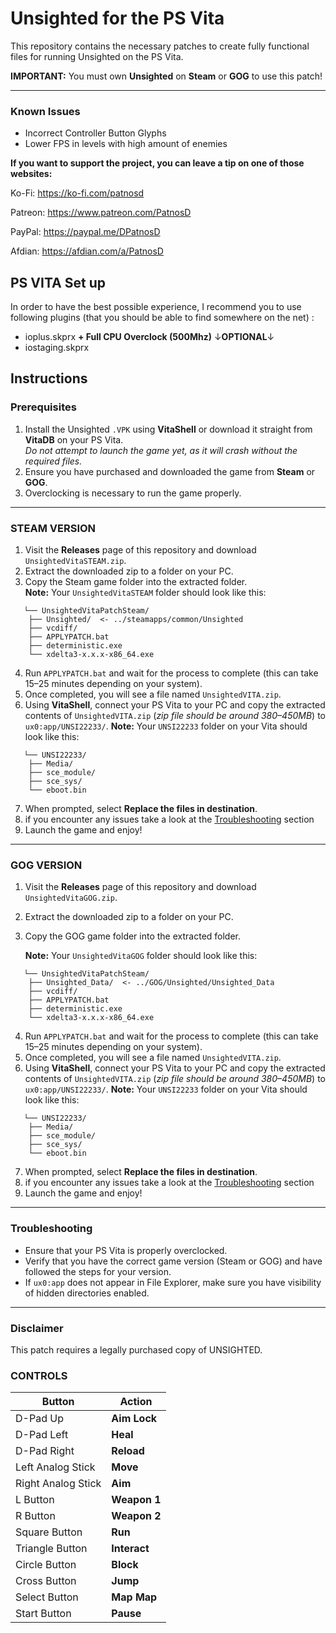 # Unsighted for the PS Vita
This repository contains the necessary patches to create fully functional files for running Unsighted on the PS Vita.

**IMPORTANT:** You must own **Unsighted** on **Steam** or **GOG** to use this patch!  

---
### Known Issues  

- Incorrect Controller Button Glyphs
- Lower FPS in levels with high amount of enemies

**If you want to support the project, you can leave a tip on one of those websites:**

Ko-Fi: https://ko-fi.com/patnosd

Patreon: https://www.patreon.com/PatnosD

PayPal: https://paypal.me/DPatnosD

Afdian: https://afdian.com/a/PatnosD

## PS VITA Set up

In order to have the best possible experience, I recommend you to use following plugins (that you should be able to find somewhere on the net) :
- ioplus.skprx
 **+ Full CPU Overclock (500Mhz)**
↓**OPTIONAL**↓
- iostaging.skprx




## Instructions

### Prerequisites
1. Install the Unsighted `.VPK` using **VitaShell** or download it straight from **VitaDB** on your PS Vita.  
   *Do not attempt to launch the game yet, as it will crash without the required files.*
2. Ensure you have purchased and downloaded the game from **Steam** or **GOG**.
3. Overclocking is necessary to run the game properly.

---

### STEAM VERSION
1. Visit the **Releases** page of this repository and download `UnsightedVitaSTEAM.zip`.
2. Extract the downloaded zip to a folder on your PC.
3. Copy the Steam game folder into the extracted folder.  
   **Note:** Your `UnsightedVitaSTEAM` folder should look like this:
```
   └── UnsightedVitaPatchSteam/
    ├── Unsighted/  <- ../steamapps/common/Unsighted
    ├── vcdiff/
    ├── APPLYPATCH.bat
    ├── deterministic.exe
    └── xdelta3-x.x.x-x86_64.exe
```
4. Run `APPLYPATCH.bat` and wait for the process to complete (this can take 15–25 minutes depending on your system).
5. Once completed, you will see a file named `UnsightedVITA.zip`.
6. Using **VitaShell**, connect your PS Vita to your PC and copy the extracted contents of `UnsightedVITA.zip` (_zip file should be around 380–450MB_) to `ux0:app/UNSI22233/`.
   **Note:** Your `UNSI22233` folder on your Vita should look like this:
```
   └── UNSI22233/
    ├── Media/
    ├── sce_module/
    ├── sce_sys/
    └── eboot.bin
```
7. When prompted, select **Replace the files in destination**.
8. if you encounter any issues take a look at the [Troubleshooting](#troubleshooting) section
9. Launch the game and enjoy!

---

### GOG VERSION
1. Visit the **Releases** page of this repository and download `UnsightedVitaGOG.zip`.
2. Extract the downloaded zip to a folder on your PC.
3. Copy the GOG game folder into the extracted folder.  

   **Note:** Your `UnsightedVitaGOG` folder should look like this:
```
   └── UnsightedVitaPatchSteam/
    ├── Unsighted_Data/  <- ../GOG/Unsighted/Unsighted_Data
    ├── vcdiff/
    ├── APPLYPATCH.bat
    ├── deterministic.exe
    └── xdelta3-x.x.x-x86_64.exe
```
4. Run `APPLYPATCH.bat` and wait for the process to complete (this can take 15–25 minutes depending on your system).
5. Once completed, you will see a file named `UnsightedVITA.zip`.
6. Using **VitaShell**, connect your PS Vita to your PC and copy the extracted contents of `UnsightedVITA.zip` (_zip file should be around 380–450MB_) to `ux0:app/UNSI22233/`.
   **Note:** Your `UNSI22233` folder on your Vita should look like this:
```
   └── UNSI22233/
    ├── Media/
    ├── sce_module/
    ├── sce_sys/
    └── eboot.bin
```
7. When prompted, select **Replace the files in destination**.
8. if you encounter any issues take a look at the [Troubleshooting](#troubleshooting) section
9. Launch the game and enjoy!

---

### Troubleshooting
- Ensure that your PS Vita is properly overclocked.  
- Verify that you have the correct game version (Steam or GOG) and have followed the steps for your version.
- If `ux0:app` does not appear in File Explorer, make sure you have visibility of hidden directories enabled.

---

### Disclaimer
This patch requires a legally purchased copy of UNSIGHTED.


### CONTROLS

| **Button**      | **Action**              |
|-----------------|-------------------------|
| D-Pad Up        | **Aim Lock**             |
| D-Pad Left      | **Heal**           |
| D-Pad Right     | **Reload**          |
| Left Analog Stick | **Move**         |
| Right Analog Stick | **Aim**  |
| L Button        | **Weapon 1**               |
| R Button        | **Weapon 2**              |
| Square Button   | **Run**            |
| Triangle Button | **Interact**       |
| Circle Button   | **Block**               |
| Cross Button    | **Jump**                |
| Select Button   | **Map Map**               |
| Start Button    | **Pause**           |

